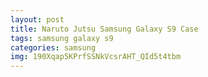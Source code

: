 ```yaml
---
layout: post
title: Naruto Jutsu Samsung Galaxy S9 Case
tags: samsung galaxy s9
categories: samsung
img: 190Xqap5KPrfSSNkVcsrAHT_QId5t4tbm
---
```

